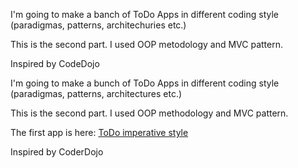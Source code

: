 I'm going to make a banch of ToDo Apps in different coding style (paradigmas, patterns, architechuries etc.) 

This is the second part. I used OOP metodology and MVC pattern.

Inspired by CodeDojo

I'm going to make a bunch of ToDo Apps in different coding style (paradigmas, patterns, architectures etc.)

 This is the second part. I used OOP methodology and MVC pattern. 

 The first app is here: [ToDo imperative style](https://github.com/alwsBgood/ToDo_imperative)
 
 Inspired by CoderDojo